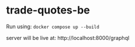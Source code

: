 # trade-quotes-be

Run using: `docker compose up --build`

server will be live at: http://localhost:8000/graphql
